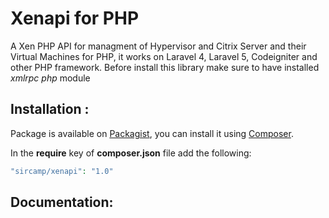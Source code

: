 # Xenapi for PHP

A Xen PHP API for managment of Hypervisor and Citrix Server and their Virtual Machines for PHP, it works on Laravel 4, Laravel 5, Codeigniter and other PHP framework.
Before install this library make sure to have installed *xmlrpc php* module

## Installation :

Package is available on [Packagist](https://packagist.org/packages/sircamp/xenapi),
you can install it using [Composer](http://getcomposer.org).

In the **require** key of **composer.json** file add the following:

```php
"sircamp/xenapi": "1.0"
```

## Documentation: 
